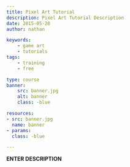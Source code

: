 ```yaml
---
title: Pixel Art Tutorial
description: Pixel Art Tutorial Description
date: 2015-05-28
author: nathan

keywords:
    - game art
    - tutorials
tags: 
    - training
    - free

type: course
banner:
    src: banner.jpg
    alt: banner
    class: -blue

resources:
- src: banner.jpg
  name: banner
- params:
  class: -blue

---
```


**ENTER DESCRIPTION**
